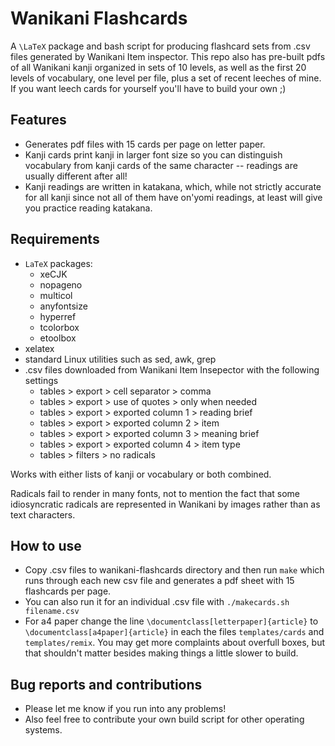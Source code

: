 # Wanikani Flashcards

A `\LaTeX` package and bash script for producing flashcard sets from .csv files generated by Wanikani Item inspector. This repo also has pre-built pdfs of all Wanikani kanji organized in sets of 10 levels, as well as the first 20 levels of vocabulary, one level per file, plus a set of recent leeches of mine. If you want leech cards for yourself you'll have to build your own ;)

## Features

- Generates pdf files with 15 cards per page on letter paper.
- Kanji cards print kanji in larger font size so you can distinguish vocabulary from kanji cards of the same character -- readings are usually different after all!
- Kanji readings are written in katakana, which, while not strictly accurate for all kanji since not all of them have on'yomi readings, at least will give you practice reading katakana.

## Requirements

- `LaTeX` packages:
  - xeCJK
  - nopageno
  - multicol
  - anyfontsize
  - hyperref
  - tcolorbox
  - etoolbox
- xelatex
- standard Linux utilities such as sed, awk, grep
- .csv files downloaded from Wanikani Item Insepector with the following settings
	- tables > export > cell separator > comma
	- tables > export > use of quotes > only when needed
	- tables > export > exported column 1 > reading brief
	- tables > export > exported column 2 > item
	- tables > export > exported column 3 > meaning brief
	- tables > export > exported column 4 > item type
	- tables > filters > no radicals

Works with either lists of kanji or vocabulary or both combined. 

Radicals fail to render in many fonts, not to mention the fact that some idiosyncratic radicals are represented in Wanikani by images rather than as text characters.


## How to use

- Copy .csv files to wanikani-flashcards directory and then run `make` which runs through each new csv file and generates a pdf sheet with 15 flashcards per page.
- You can also run it for an individual .csv file with `./makecards.sh filename.csv`
- For a4 paper change the line `\documentclass[letterpaper]{article}` to `\documentclass[a4paper]{article}` in each the files `templates/cards` and `templates/remix`. You may get more complaints about overfull boxes, but that shouldn't matter besides making things a little slower to build.

## Bug reports and contributions

- Please let me know if you run into any problems!
- Also feel free to contribute your own build script for other operating systems.
